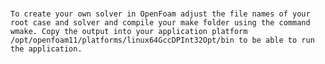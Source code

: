 # 
`To create your own solver in OpenFoam adjust the file names of your root case and solver and compile your make folder using the command wmake. Copy the output into your application platform /opt/openfoam11/platforms/linux64GccDPInt32Opt/bin to be able to run the application.`
